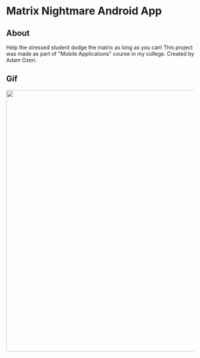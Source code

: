 # Matrix Nightmare Android App

## About

Help the stressed student dodge the matrix as long as you can!
This project was made as part of "Mobile Applications" course in my college.
Created by Adam Ozeri.

## Gif

<img src="https://user-images.githubusercontent.com/80855756/205123487-19b8e22e-7303-40ea-9629-55033be29098.gif" height="700" />

